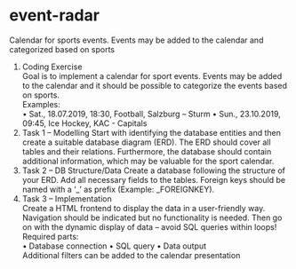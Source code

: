 # event-radar
Calendar for sports events. Events may be added to the calendar and categorized based on sports

1. Coding Exercise  
Goal is to implement a calendar for sport events. Events may be added to the calendar and it 
should be possible to categorize the events based on sports.  
Examples:  
• Sat., 18.07.2019, 18:30, Football, Salzburg – Sturm 
• Sun., 23.10.2019, 09:45, Ice Hockey, KAC - Capitals 
2. Task 1 – Modelling 
Start with identifying the database entities and then create a suitable database diagram (ERD). 
The ERD should cover all tables and their relations. 
Furthermore, the database should contain additional information, which may be valuable for the 
sport calendar.
3. Task 2 – DB Structure/Data 
Create a database following the structure of your ERD. Add all necessary fields to the tables. 
Foreign keys should be named with a ‘_’ as prefix (Example: _FOREIGNKEY).
4. Task 3 – Implementation  
Create a HTML frontend to display the data in a user-friendly way. Navigation should be 
indicated but no functionality is needed. 
Then go on with the dynamic display of data – avoid SQL queries within loops! 
Required parts:  
• Database connection 
• SQL query 
• Data output  
Additional filters can be added to the calendar presentation
